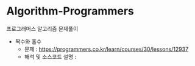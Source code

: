 # Algorithm-Programmers
프로그래머스 알고리즘 문제풀이

- 짝수와 홀수
  - 문제 : https://programmers.co.kr/learn/courses/30/lessons/12937
  - 해석 및 소스코드 설명 : 